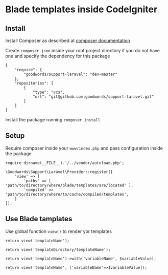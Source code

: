 # Blade templates inside CodeIgniter


## Install

Install Composer as described at [composer documentation](https://getcomposer.org/doc/00-intro.md#installation-linux-unix-osx)

Create `composer.json` inside your root project directory if you do not have one and specify the dependency for this package

```
{
    "require": {
        "goodwords/support-laravel": "dev-master"
    },
    "repositories": [
        {
            "type": "vcs",
            "url": "git@github.com:goodwords/support-laravel.git"
        }
    ]
}
```

Install the package running `composer install`


## Setup

Require composer inside your `www/index.php` and pass configuration inside the package

```
require dirname(__FILE__).'/../vendor/autoload.php';

\Goodwords\Support\Laravel\Provider::register([
    'view' => [
        'paths' => [ 'path/to/directory/where/blade/templates/are/located' ],
        'compiled' => 'path/to/directory/where/to/cache/compiled/templates',
    ]
]);

```


## Use Blade tamplates

Use global function `view()` to render yor templates

```
return view('templateName');

return view('templateDirectory/templateName');

return view('templateName')->with('variableName', $variableValue);

return view('templateName', ['variableName'=>$variableValue]);
```
